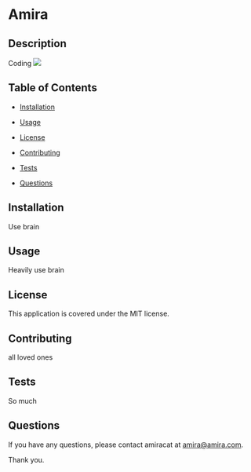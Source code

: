 
  # Amira

  ## Description
  Coding
  ![](https://img.shields.io/badge/undefined.svg)

  ## Table of Contents

  * [Installation](#installation)

  * [Usage](#usage)

  * [License](#license)

  * [Contributing](#contributing)

  * [Tests](#tests)

  * [Questions](#questions)


  ## Installation

  Use brain
  
  ## Usage

  Heavily use brain

  ## License

  This application is covered under the MIT license.
  
  ## Contributing

  all loved ones
  
  ## Tests  

  So much

  ## Questions

  If you have any questions, please contact amiracat at amira@amira.com.

  Thank you.
  